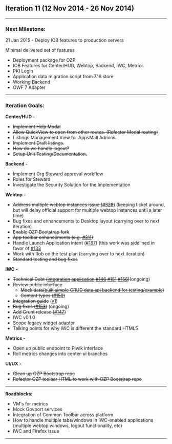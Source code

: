 ## Iteration 11 (12 Nov 2014 -  26 Nov 2014)

***

### Next Milestone:
21 Jan 2015 - Deploy IOB features to production servers

Minimal delivered set of features
* Deployment package for OZP
* IOB Features for Center/HUD, Webtop, Backend, IWC, Metrics
* PKI Login
* Application data migration script from 7.16 store
* Working Backend
* OWF 7 Adapter

***

### Iteration Goals:
**Center/HUD -**
* ~~Implement Help Modal~~
* ~~Allow QuickView to open from other routes. (Refactor Modal routing)~~
* Listings Management View for AppsMall Admins.
* ~~Implement Draft listings.~~
* ~~How do we handle logout?~~
* ~~Setup Unit Testing/Documentation.~~

**Backend -**
* Implement Org Steward approval workflow
* Roles for Steward
* Investigate the Security Solution for the Implementation

**Webtop -**
* ~~Address multiple webtop instances issue ([#328](https://github.com/ozone-development/ozp-webtop/issues/328))~~ (keeping ticket around, but will delay official support for multiple webtop instances until a later time)
* Bug fixes and enhancements to Desktop layout (carrying over to next iteration)
* ~~Enable OZP Bootstrap fork~~
* ~~App toolbar enhancements (e.g. [#311](https://github.com/ozone-development/ozp-webtop/issues/311))~~
* Handle Launch Application intent ([#187](https://github.com/ozone-development/ozp-webtop/issues/187)) (this work was sidelined in favor of [#133](https://github.com/ozone-development/ozp-webtop/issues/133)
* Work with Rob on the test plan (carrying over to next iteration)
* ~~Standard testing and bug fixes~~

**IWC -**
* ~~Technical Debt ([integration](https://github.com/ozone-development/ozp-iwc/wiki/IWC-Backend-Integration) [application](https://github.com/ozone-development/ozp-iwc/wiki/IWC-App-Integration) [#146](https://github.com/ozone-development/ozp-iwc/pull/146) [#151](https://github.com/ozone-development/ozp-iwc/pull/151) [#156](https://github.com/ozone-development/ozp-iwc/pull/156))~~(ongoing)
* ~~Review public interface~~
  * ~~Mock data([built simple CRUD data.api backend for testing/example](https://github.com/ozone-development/ozp-iwc-integrationDemo))~~
  * ~~Content types ([#150](https://github.com/ozone-development/ozp-iwc/pull/150))~~
* ~~Integration guide~~ ([v1](https://github.com/ozone-development/ozp-iwc/wiki/IWC-Backend-Integration))
* ~~Bug fixes ([#153](https://github.com/ozone-development/ozp-iwc/issues/153))~~ (ongoing)
* ~~Add Grunt release ([#147](https://github.com/ozone-development/ozp-iwc/issues/147))~~
* IWC v0.1.0
* Scope legacy widget adapter
* Talking points for why IWC is different the standard HTML5

**Metrics -**
* Open up public endpoint to Piwik interface
* Roll metrics changes into center-ui branches

**UI/UX -**
* ~~Clean up OZP Bootstrap repo~~
* ~~Refactor OZP toolbar HTML to work with OZP Bootstrap repo~~

***

**Roadblocks:**
* VM's for metrics
* Mock Govport services
* Integration of Common Toolbar across platform
* How to handle multiple tabs/windows in IWC-enabled applications (multiple webtop windows, logout functionality, etc)
* IWC and Firefox issue

***